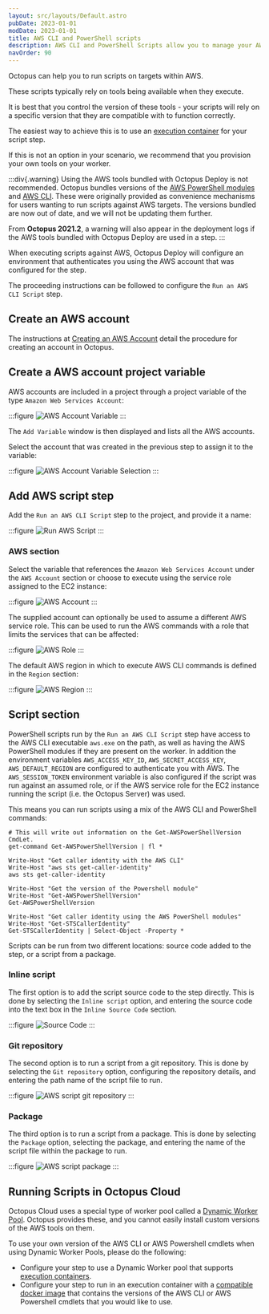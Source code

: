 ```yaml
---
layout: src/layouts/Default.astro
pubDate: 2023-01-01
modDate: 2023-01-01
title: AWS CLI and PowerShell scripts
description: AWS CLI and PowerShell Scripts allow you to manage your AWS resources as part of your deployment process.
navOrder: 90
---
```


Octopus can help you to run scripts on targets within AWS.

These scripts typically rely on tools being available when they execute.

It is best that you control the version of these tools - your scripts will rely on a specific version that they are compatible with to function correctly.

The easiest way to achieve this is to use an [execution container](/docs/projects/steps/execution-containers-for-workers) for your script step.

If this is not an option in your scenario, we recommend that you provision your own tools on your worker.

:::div{.warning}
Using the AWS tools bundled with Octopus Deploy is not recommended. Octopus bundles versions of the [AWS PowerShell modules](https://aws.amazon.com/powershell/) and [AWS CLI](https://aws.amazon.com/cli/). These were originally provided as convenience mechanisms for users wanting to run scripts against AWS targets. The versions bundled are now out of date, and we will not be updating them further.

From **Octopus 2021.2**, a warning will also appear in the deployment logs if the AWS tools bundled with Octopus Deploy are used in a step.
:::

When executing scripts against AWS, Octopus Deploy will configure an environment that authenticates you using the AWS account that was configured for the step.

The proceeding instructions can be followed to configure the `Run an AWS CLI Script` step.

## Create an AWS account

The instructions at [Creating an AWS Account](/docs/infrastructure/accounts/aws/#create-an-aws-account) detail the procedure for creating an account in Octopus.

## Create a AWS account project variable

AWS accounts are included in a project through a project variable of the type `Amazon Web Services Account`:

:::figure
![AWS Account Variable](/docs/deployments/custom-scripts/images/aws-account-variable.png)
:::

The `Add Variable` window is then displayed and lists all the AWS accounts.

Select the account that was created in the previous step to assign it to the variable:

:::figure
![AWS Account Variable Selection](/docs/deployments/custom-scripts/images/aws-account-variable-selection.png)
:::

## Add AWS script step

Add the `Run an AWS CLI Script` step to the project, and provide it a name:

:::figure
![Run AWS Script](/docs/deployments/custom-scripts/images/run-aws-script-step.png)
:::

### AWS section

Select the variable that references the `Amazon Web Services Account` under the `AWS Account` section or choose to execute using the service role assigned to the EC2 instance:

:::figure
![AWS Account](/docs/deployments/custom-scripts/images/step-aws-account.png)
:::

The supplied account can optionally be used to assume a different AWS service role. This can be used to run the AWS commands with a role that limits the services that can be affected:

:::figure
![AWS Role](/docs/deployments/custom-scripts/images/step-aws-role.png)
:::

The default AWS region in which to execute AWS CLI commands is defined in the `Region` section:

:::figure
![AWS Region](/docs/deployments/custom-scripts/images/step-aws-region.png)
:::

## Script section

PowerShell scripts run by the `Run an AWS CLI Script` step have access to the AWS CLI executable `aws.exe` on the path, as well as having the AWS PowerShell modules if they are present on the worker. In addition the environment variables `AWS_ACCESS_KEY_ID`, `AWS_SECRET_ACCESS_KEY`, `AWS_DEFAULT_REGION` are configured to authenticate you with AWS. The `AWS_SESSION_TOKEN` environment variable is also configured if the script was run against an assumed role, or if the AWS service role for the EC2 instance running the script (i.e. the Octopus Server) was used.

This means you can run scripts using a mix of the AWS CLI and PowerShell commands:

```
# This will write out information on the Get-AWSPowerShellVersion CmdLet.
get-command Get-AWSPowerShellVersion | fl *

Write-Host "Get caller identity with the AWS CLI"
Write-Host "aws sts get-caller-identity"
aws sts get-caller-identity

Write-Host "Get the version of the Powershell module"
Write-Host "Get-AWSPowerShellVersion"
Get-AWSPowerShellVersion

Write-Host "Get caller identity using the AWS PowerShell modules"
Write-Host "Get-STSCallerIdentity"
Get-STSCallerIdentity | Select-Object -Property *
```

Scripts can be run from two different locations: source code added to the step, or a script from a package.

### Inline script

The first option is to add the script source code to the step directly. This is done by selecting the `Inline script` option, and entering the source code into the text box in the `Inline Source Code` section.

:::figure
![Source Code](/docs/deployments/custom-scripts/images/step-aws-script.png)
:::

### Git repository

The second option is to run a script from a git repository. This is done by selecting the `Git repository` option, configuring the repository details, and entering the path name of the script file to run.

:::figure
![AWS script git repository](/docs/deployments/custom-scripts/images/step-aws-git.png)
:::

### Package

The third option is to run a script from a package. This is done by selecting the `Package` option, selecting the package, and entering the name of the script file within the package to run.

:::figure
![AWS script package](/docs/deployments/custom-scripts/images/step-aws-package.png)
:::

## Running Scripts in Octopus Cloud

Octopus Cloud uses a special type of worker pool called a [Dynamic Worker Pool](/docs/infrastructure/workers/dynamic-worker-pools). Octopus provides these, and you cannot easily install custom versions of the AWS tools on them.

To use your own version of the AWS CLI or AWS Powershell cmdlets when using Dynamic Worker Pools, please do the following:

- Configure your step to use a Dynamic Worker pool that supports [execution containers](/docs/projects/steps/execution-containers-for-workers).
- Configure your step to run in an execution container with a [compatible docker image](/docs/projects/steps/execution-containers-for-workers/#which-image) that contains the versions of the AWS CLI or AWS Powershell cmdlets that you would like to use.
